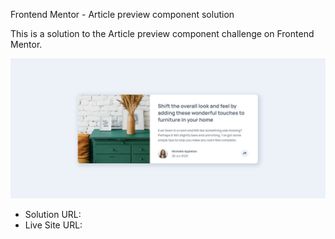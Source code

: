 Frontend Mentor - Article preview component solution

This is a solution to the Article preview component challenge on Frontend Mentor.

![](images/screenshot.jpg)

- Solution URL:
- Live Site URL:

